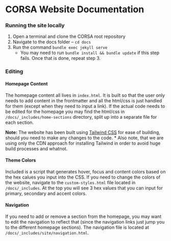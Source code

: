 # CORSA Website Documentation

### Running the site locally
1. Open a terminal and clone the CORSA root repository
1. Navigate to the docs folder – `cd docs`
1. Run the command `bundle exec jekyll serve`
    * You may need to run `bundle install && bundle update` if this step fails. Once that is done, repeat step 3.

### Editing

#### Homepage Content
The homepage content all lives in `index.html`. It is built so that the user only needs to add content in the frontmatter and all the html/css is just handled for them (except when they need to input a link). If the actual code needs to be edited for the homepage you may find the html/css in `/docs/_includes/home-sections` directory, split up into a separate file for each section.

**Note:** The website has been built using [Tailwind CSS](https://tailwindcss.com/docs/installation) for ease of building, should you need to make any changes to the code.
    * Also note, that we are using only the CDN approach for installing Tailwind in order to avoid huge build processes and whatnot.

#### Theme Colors
Included is a script that generates hover, focus and content colors based on the hex calues you input into the CSS. If you need to change the colors of the website, navigate to the `custom-styles.html` file located in `/docs/_includes`. At the top you will see 3 hex values that you can input for primary, secondary and accent colors.

#### Navigation
If you need to add or remove a section from the homepage, you may want to edit the navigation to reflect that (since the navigation links just jump you to the different homepage sections). The navigation file is located at `/docs/_includes/site/navigation.html`.
